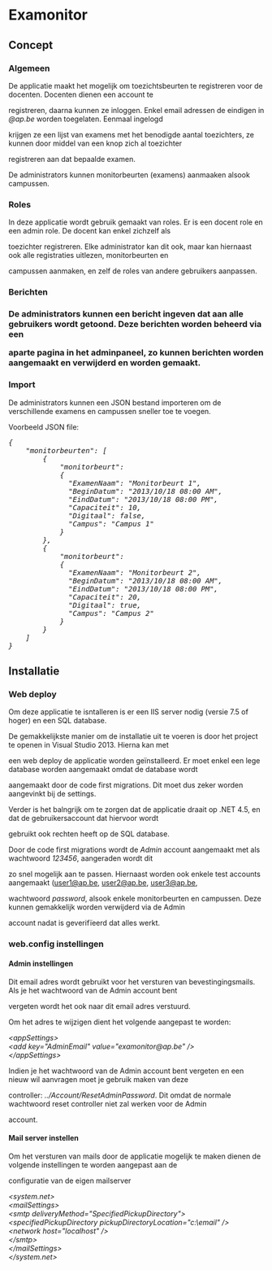 Examonitor
=======================
<h2>Concept</h2>
<h3>Algemeen</h3>
<p>De applicatie maakt het mogelijk om toezichtsbeurten te registreren voor de docenten. Docenten dienen een account te 

registreren, daarna kunnen ze inloggen. Enkel email adressen de eindigen in <i>@ap.be</i> worden toegelaten. Eenmaal ingelogd 

krijgen ze een lijst van examens met het benodigde aantal toezichters, ze kunnen door middel van een knop zich al toezichter 

registreren aan dat bepaalde examen.</p>
<p>De administrators kunnen monitorbeurten (examens) aanmaaken alsook campussen.</p>

<h3>Roles</h3>
<p>In deze applicatie wordt gebruik gemaakt van roles. Er is een docent role en een admin role. De docent kan enkel zichzelf als 

toezichter registreren. Elke administrator kan dit ook, maar kan hiernaast ook alle registraties uitlezen, monitorbeurten en 

campussen aanmaken, en zelf de roles van andere gebruikers aanpassen.</p>

<h3>Berichten<h3>
<p>De administrators kunnen een bericht ingeven dat aan alle gebruikers wordt getoond. Deze berichten worden beheerd via een 

aparte pagina in het adminpaneel, zo kunnen berichten worden aangemaakt en verwijderd en worden gemaakt.</p>

<h3>Import</h3>
<p>De administrators kunnen een JSON bestand importeren om de verschillende examens en campussen sneller toe te voegen.</p>
<p>Voorbeeld JSON file:</p>
<p><i><pre>{
	&quot;monitorbeurten&quot;: [
		{
			&quot;monitorbeurt&quot;: 
			{
			  &quot;ExamenNaam&quot;: &quot;Monitorbeurt 1&quot;,
			  &quot;BeginDatum&quot;: &quot;2013/10/18 08:00 AM&quot;,
			  &quot;EindDatum&quot;: &quot;2013/10/18 08:00 PM&quot;,
			  &quot;Capaciteit&quot;: 10,
			  &quot;Digitaal&quot;: false,
			  &quot;Campus&quot;: &quot;Campus 1&quot;
			}
		},
		{
			&quot;monitorbeurt&quot;: 
			{
			  &quot;ExamenNaam&quot;: &quot;Monitorbeurt 2&quot;,
			  &quot;BeginDatum&quot;: &quot;2013/10/18 08:00 AM&quot;,
			  &quot;EindDatum&quot;: &quot;2013/10/18 08:00 PM&quot;,
			  &quot;Capaciteit&quot;: 20,
			  &quot;Digitaal&quot;: true,
			  &quot;Campus&quot;: &quot;Campus 2&quot;
			}
		}
	]
}</pre></i></p>

<h2>Installatie</h2>
<h3>Web deploy</h3>
<p>Om deze applicatie te isntalleren is er een IIS server nodig (versie 7.5 of hoger) en een SQL database.</p>
<p>De gemakkelijkste manier om de installatie uit te voeren is door het project te openen in Visual Studio 2013. Hierna kan met 

een web deploy de applicatie worden geïnstalleerd. Er moet enkel een lege database worden aangemaakt omdat de database wordt 

aangemaakt door de code first migrations. Dit moet dus zeker worden aangevinkt bij de settings.</p>
<p>Verder is het balngrijk om te zorgen dat de applicatie draait op .NET 4.5, en dat de gebruikersaccount dat hiervoor wordt 

gebruikt ook rechten heeft op de SQL database.</p>
<p>Door de code first migrations wordt de <i>Admin</i> account aangemaakt met als wachtwoord <i>123456</i>, aangeraden wordt dit 

zo snel mogelijk aan te passen. Hiernaast worden ook enkele test accounts aangemaakt (user1@ap.be, user2@ap.be, user3@ap.be, 

wachtwoord <i>password</i>, alsook enkele monitorbeurten en campussen. Deze kunnen gemakkelijk worden verwijderd via de Admin 

account nadat is geverifïeerd dat alles werkt.</p>

<h3>web.config instellingen</h3>
<h4>Admin instellingen</h4>
<p>Dit email adres wordt gebruikt voor het versturen van bevestingingsmails. Als je het wachtwoord van de Admin account bent 

vergeten wordt het ook naar dit email adres verstuurd.</p>
<p>Om het adres te wijzigen dient het volgende aangepast te worden:</p>

<p><i>
&lt;appSettings&gt;<br />
    &lt;add key=&quot;AdminEmail&quot; value=&quot;examonitor@ap.be&quot; /&gt;<br />
&lt;/appSettings&gt;<br />
</i></p>

<p>Indien je het wachtwoord van de Admin account bent vergeten en een nieuw wil aanvragen moet je gebruik maken van deze 

controller: <i>../Account/ResetAdminPassword</i>. Dit omdat de normale wachtwoord reset controller niet zal werken voor de Admin 

account.</p>


<h4>Mail server instellen</h4>
<p>Om het versturen van mails door de applicatie mogelijk te maken dienen de volgende instellingen te worden aangepast aan de 

configuratie van de eigen mailserver</p>
<p><i>
&lt;system.net&gt;<br />
    &lt;mailSettings&gt;<br />
      &lt;smtp deliveryMethod=&quot;SpecifiedPickupDirectory&quot;&gt; <br />
        &lt;specifiedPickupDirectory pickupDirectoryLocation=&quot;c:\email&quot; /&gt; <br />
        &lt;network host=&quot;localhost&quot; /&gt;<br />
      &lt;/smtp&gt;<br />
    &lt;/mailSettings&gt;<br />
  &lt;/system.net&gt;<br />
</i></p>


